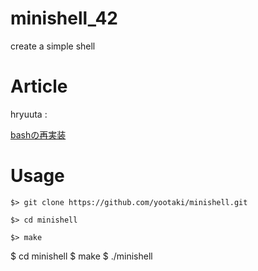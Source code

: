 # minishell_42
create a simple shell

# Article
hryuuta :

[bashの再実装](https://tarry-single-524.notion.site/minishell-bec315c096894e3cb886fa0b180c729f)

# Usage
```
$> git clone https://github.com/yootaki/minishell.git

$> cd minishell

$> make
```
$ cd minishell
$ make
$ ./minishell
```
